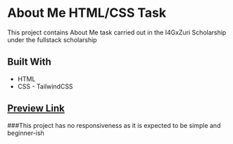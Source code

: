 # About Me HTML/CSS Task
This project contains About Me task carried out in the I4GxZuri Scholarship under the fullstack scholarship

## Built With
- HTML
- CSS - TailwindCSS

## [Preview Link](https://about-me.adilimudassir.repl.co)

###This project has no responsiveness as it is expected to be simple and beginner-ish


